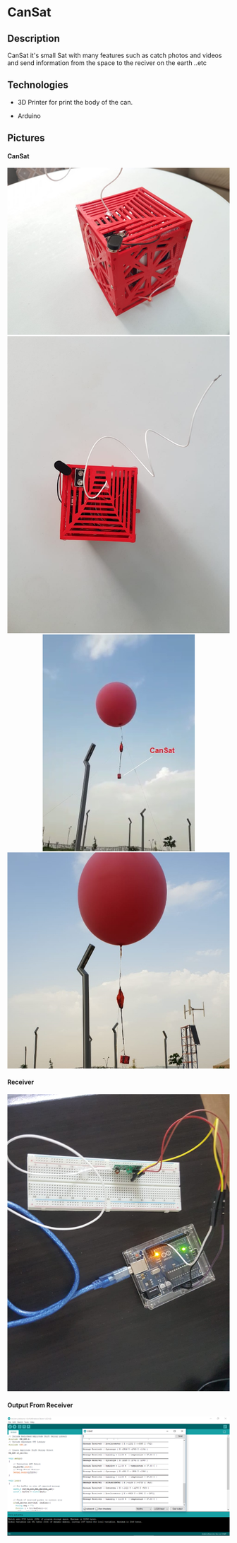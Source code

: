 # CanSat

## Description
CanSat it's small Sat with many features such as catch photos and videos and 
send information from the space to the reciver on the earth ..etc


## Technologies 
- 3D Printer for print the body of the can. 
 
- Arduino 


## Pictures

#### CanSat
<div style="text-align:center"><img src ="https://github.com/GhanimAlkilani/CanSat/blob/master/Pictures/3.jpeg" /></div>


<div style="text-align:center"><img src ="https://github.com/GhanimAlkilani/CanSat/blob/master/Pictures/4.jpeg" /></div>


<div style="text-align:center"><img src ="https://github.com/GhanimAlkilani/CanSat/blob/master/Pictures/cas.jpg" /></div>


<div style="text-align:center"><img src ="https://github.com/GhanimAlkilani/CanSat/blob/master/Pictures/9.jpeg" /></div>


#### Receiver
<div style="text-align:center"><img src ="https://github.com/GhanimAlkilani/CanSat/blob/master/Pictures/Reciver.jpeg" /></div>


#### Output From Receiver
<div style="text-align:center"><img src ="https://github.com/GhanimAlkilani/CanSat/blob/master/Pictures/Output%20From%20Receiver.png" /></div>
